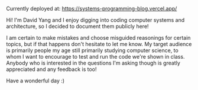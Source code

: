Currently deployed at:
https://systems-programming-blog.vercel.app/

Hi! I'm David Yang and I enjoy digging into coding computer systems and architecture, so I decided to document them publicly here!

I am certain to make mistakes and choose misguided reasonings for certain topics, but if that happens don't hesitate to let me know. My target audience is primarily people my age still primarily studying computer science, to whom I want to encourage to test and run the code we're shown in class.
Anybody who is interested in the questions I'm asking though is greatly appreciated and any feedback is too!

Have a wonderful day :)
